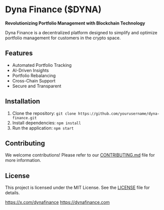 # Dyna Finance ($DYNA)

**Revolutionizing Portfolio Management with Blockchain Technology**

Dyna Finance is a decentralized platform designed to simplify and optimize portfolio management for customers in the crypto space. 

## Features
- Automated Portfolio Tracking
- AI-Driven Insights
- Portfolio Rebalancing
- Cross-Chain Support
- Secure and Transparent

## Installation
1. Clone the repository: `git clone https://github.com/yourusername/dyna-finance.git`
2. Install dependencies: `npm install`
3. Run the application: `npm start`

## Contributing
We welcome contributions! Please refer to our [CONTRIBUTING.md](CONTRIBUTING.md) file for more information.

## License
This project is licensed under the MIT License. See the [LICENSE](LICENSE) file for details.

https://x.com/dynafinance
https://dynafinance.com
